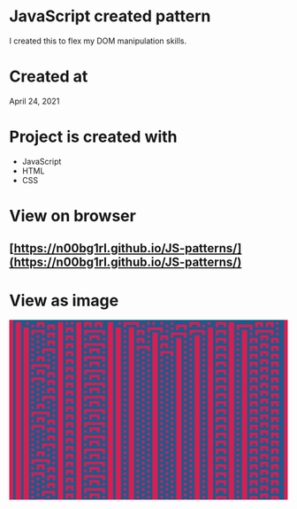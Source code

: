 # JavaScript created pattern

I created this to flex my DOM manipulation skills.

# Created at

April 24, 2021

# Project is created with

* JavaScript
* HTML
* CSS

# View on browser

## [https://n00bg1rl.github.io/JS-patterns/](https://n00bg1rl.github.io/JS-patterns/)

# View as image

![github](github.png)
